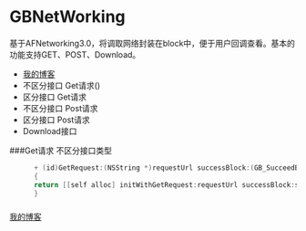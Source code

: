 # GBNetWorking
基于AFNetworking3.0，将调取网络封装在block中，便于用户回调查看。基本的功能支持GET、POST、Download。

* [我的博客](http://blog.csdn.net/normanv "CSDN博客")
* 不区分接口 Get请求()
* 区分接口   Get请求
* 不区分接口 Post请求
* 区分接口   Post请求
* Download接口 

###Get请求 不区分接口类型
```Java
      + (id)GetRequest:(NSString *)requestUrl successBlock:(GB_SucceedBlock)successBlock errorBlock:(GB_ErrorBlock)errorBlock
      {
      return [[self alloc] initWithGetRequest:requestUrl successBlock:successBlock errorBlock:errorBlock];
      }
```
###

[我的博客](http://blog.csdn.net/normanv "CSDN博客")
